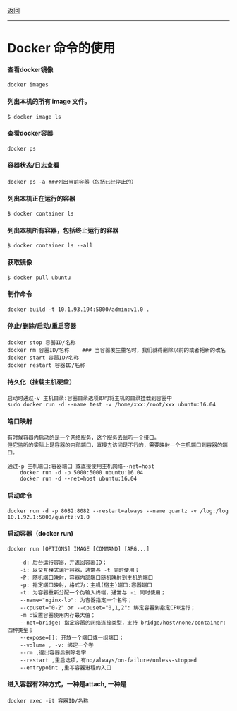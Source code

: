 <p>
<a href="#" onclick="showITLearnPage('softwareusage')">返回</a>&emsp;&emsp;&emsp;
</p>

---

# Docker 命令的使用

#### 查看docker镜像

    docker images

#### 列出本机的所有 image 文件。

    $ docker image ls

#### 查看docker容器

    docker ps

#### 容器状态/日志查看

    docker ps -a ###列出当前容器（包括已经停止的）

#### 列出本机正在运行的容器

    $ docker container ls

#### 列出本机所有容器，包括终止运行的容器

    $ docker container ls --all


#### 获取镜像

    $ docker pull ubuntu

#### 制作命令

    docker build -t 10.1.93.194:5000/admin:v1.0 .

#### 停止/删除/启动/重启容器

    docker stop 容器ID/名称
    docker rm 容器ID/名称    ### 当容器发生重名时，我们就得删除以前的或者把新的改名
    docker start 容器ID/名称
    docker restart 容器ID/名称

#### 持久化（挂载主机硬盘）

    启动时通过-v 主机目录:容器目录选项即可将主机的目录挂载到容器中
    sudo docker run -d --name test -v /home/xxx:/root/xxx ubuntu:16.04

#### 端口映射

    有时候容器内启动的是一个网络服务，这个服务去监听一个接口。
    但它监听的实际上是容器的内部端口，直接去访问是不行的，需要映射一个主机端口到容器的端口。
    
    通过-p 主机端口:容器端口 或直接使用主机网络--net=host
        docker run -d -p 5000:5000 ubuntu:16.04
        docker run -d --net=host ubuntu:16.04

#### 启动命令

    docker run -d -p 8082:8082 --restart=always --name quartz -v /log:/log 10.1.92.1:5000/quartz:v1.0

#### 启动容器（docker run)

    docker run [OPTIONS] IMAGE [COMMAND] [ARG...]

        -d: 后台运行容器，并返回容器ID；
        -i: 以交互模式运行容器，通常与 -t 同时使用；
        -P: 随机端口映射，容器内部端口随机映射到主机的端口
        -p: 指定端口映射，格式为：主机(宿主)端口:容器端口
        -t: 为容器重新分配一个伪输入终端，通常与 -i 同时使用；
        --name="nginx-lb": 为容器指定一个名称；
        --cpuset="0-2" or --cpuset="0,1,2": 绑定容器到指定CPU运行；
        -m :设置容器使用内存最大值；
        --net=bridge: 指定容器的网络连接类型，支持 bridge/host/none/container: 四种类型；
        --expose=[]: 开放一个端口或一组端口；
        --volume , -v: 绑定一个卷
        --rm ,退出容器后删除名字 
        --restart ,重启选项，有no/always/on-failure/unless-stopped
        --entrypoint ,重写容器进程的入口

#### 进入容器有2种方式，一种是attach, 一种是

    docker exec -it 容器ID/名称	